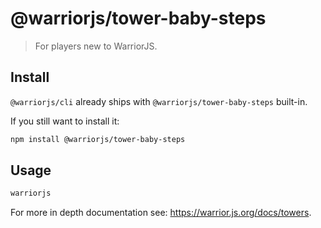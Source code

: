 # @warriorjs/tower-baby-steps

> For players new to WarriorJS.

## Install

`@warriorjs/cli` already ships with `@warriorjs/tower-baby-steps` built-in.

If you still want to install it:

```sh
npm install @warriorjs/tower-baby-steps
```

## Usage

```sh
warriorjs
```

For more in depth documentation see: https://warrior.js.org/docs/towers.
